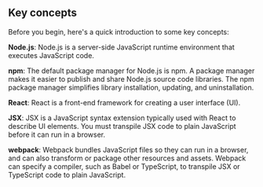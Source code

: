 ## Key concepts

Before you begin, here's a quick introduction to some key concepts:

**Node.js**: Node.js is a server-side JavaScript runtime environment that executes JavaScript code.

**npm**: The default package manager for Node.js is npm. A package manager makes it easier to publish and share Node.js source code libraries. The npm package manager simplifies library installation, updating, and uninstallation.

**React**: React is a front-end framework for creating a user interface (UI).

**JSX**: JSX is a JavaScript syntax extension typically used with React to describe UI elements. You must transpile JSX code to plain JavaScript before it can run in a browser.

**webpack**: Webpack bundles JavaScript files so they can run in a browser, and can also transform or package other resources and assets. Webpack can specify a compiler, such as Babel or TypeScript, to transpile JSX or TypeScript code to plain JavaScript.
